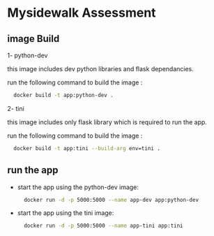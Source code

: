 # Mysidewalk Assessment

## image Build

1- python-dev

this image includes dev python libraries and flask dependancies.

run the following command to build the image :

  ```bash
    docker build -t app:python-dev .
  ```
  
2- tini

this image includes only flask library which is required to run the app.

run the following command to build the image :

  ```bash
    docker build -t app:tini --build-arg env=tini .
  ```

## run the app

- start the app using the python-dev image: 

  ```bash
    docker run -d -p 5000:5000 --name app-dev app:python-dev
  ```

- start the app using the tini image: 

  ```bash
    docker run -d -p 5000:5000 --name app-tini app:tini
  ```

